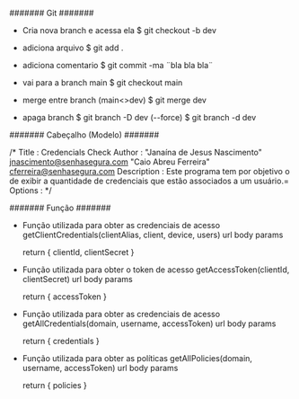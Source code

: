 #######
Git
#######

- Cria nova branch e acessa ela
$ git checkout -b dev

- adiciona arquivo
$ git add .

- adiciona comentario
$ git commit -ma ¨bla bla bla¨

- vai para a branch main
$ git checkout main

- merge entre branch (main<>dev)
$ git merge dev

- apaga branch
$ git branch -D dev (--force)
$ git branch -d dev

#######
Cabeçalho (Modelo)
#######

/* 
Title : Credencials Check
Author : "Janaína de Jesus Nascimento" <jnascimento@senhasegura.com>
         "Caio Abreu Ferreira" <cferreira@senhasegura.com>
Description : Este programa tem por objetivo o de exibir a quantidade de 
              credenciais que estão associados a um usuário.=
Options : 
*/

#######
Função
#######

- Função utilizada para obter as credenciais de acesso
getClientCredentials(clientAlias, client, device, users)
	url
	body
	params

	return { clientId, clientSecret }

- Função utilizada para obter o token de acesso
getAccessToken(clientId, clientSecret)
	url
	body
	params

	return { accessToken }

- Função utilizada para obter as credenciais de acesso
getAllCredentials(domain, username, accessToken)
	url
	body
	params

	return { credentials }

- Função utilizada para obter as políticas
getAllPolicies(domain, username, accessToken)
	url
	body
	params

	return { policies }